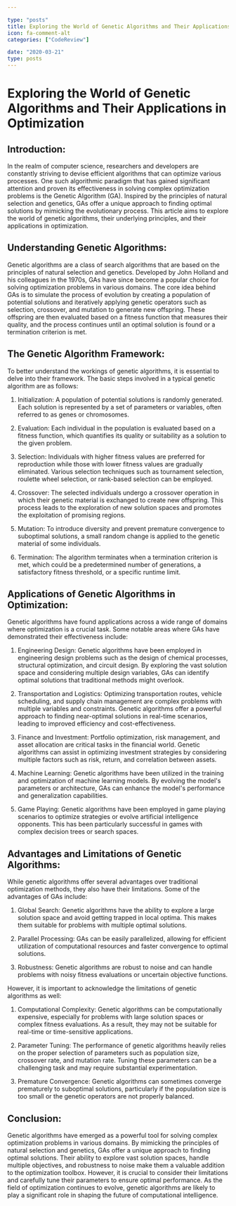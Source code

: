 ```yaml
---

type: "posts"
title: Exploring the World of Genetic Algorithms and Their Applications in Optimization
icon: fa-comment-alt
categories: ["CodeReview"]

date: "2020-03-21"
type: posts
---
```





# Exploring the World of Genetic Algorithms and Their Applications in Optimization

## Introduction:
In the realm of computer science, researchers and developers are constantly striving to devise efficient algorithms that can optimize various processes. One such algorithmic paradigm that has gained significant attention and proven its effectiveness in solving complex optimization problems is the Genetic Algorithm (GA). Inspired by the principles of natural selection and genetics, GAs offer a unique approach to finding optimal solutions by mimicking the evolutionary process. This article aims to explore the world of genetic algorithms, their underlying principles, and their applications in optimization.

## Understanding Genetic Algorithms:
Genetic algorithms are a class of search algorithms that are based on the principles of natural selection and genetics. Developed by John Holland and his colleagues in the 1970s, GAs have since become a popular choice for solving optimization problems in various domains. The core idea behind GAs is to simulate the process of evolution by creating a population of potential solutions and iteratively applying genetic operators such as selection, crossover, and mutation to generate new offspring. These offspring are then evaluated based on a fitness function that measures their quality, and the process continues until an optimal solution is found or a termination criterion is met.

## The Genetic Algorithm Framework:
To better understand the workings of genetic algorithms, it is essential to delve into their framework. The basic steps involved in a typical genetic algorithm are as follows:

1. Initialization: A population of potential solutions is randomly generated. Each solution is represented by a set of parameters or variables, often referred to as genes or chromosomes.

2. Evaluation: Each individual in the population is evaluated based on a fitness function, which quantifies its quality or suitability as a solution to the given problem.

3. Selection: Individuals with higher fitness values are preferred for reproduction while those with lower fitness values are gradually eliminated. Various selection techniques such as tournament selection, roulette wheel selection, or rank-based selection can be employed.

4. Crossover: The selected individuals undergo a crossover operation in which their genetic material is exchanged to create new offspring. This process leads to the exploration of new solution spaces and promotes the exploitation of promising regions.

5. Mutation: To introduce diversity and prevent premature convergence to suboptimal solutions, a small random change is applied to the genetic material of some individuals.

6. Termination: The algorithm terminates when a termination criterion is met, which could be a predetermined number of generations, a satisfactory fitness threshold, or a specific runtime limit.

## Applications of Genetic Algorithms in Optimization:
Genetic algorithms have found applications across a wide range of domains where optimization is a crucial task. Some notable areas where GAs have demonstrated their effectiveness include:

1. Engineering Design: Genetic algorithms have been employed in engineering design problems such as the design of chemical processes, structural optimization, and circuit design. By exploring the vast solution space and considering multiple design variables, GAs can identify optimal solutions that traditional methods might overlook.

2. Transportation and Logistics: Optimizing transportation routes, vehicle scheduling, and supply chain management are complex problems with multiple variables and constraints. Genetic algorithms offer a powerful approach to finding near-optimal solutions in real-time scenarios, leading to improved efficiency and cost-effectiveness.

3. Finance and Investment: Portfolio optimization, risk management, and asset allocation are critical tasks in the financial world. Genetic algorithms can assist in optimizing investment strategies by considering multiple factors such as risk, return, and correlation between assets.

4. Machine Learning: Genetic algorithms have been utilized in the training and optimization of machine learning models. By evolving the model's parameters or architecture, GAs can enhance the model's performance and generalization capabilities.

5. Game Playing: Genetic algorithms have been employed in game playing scenarios to optimize strategies or evolve artificial intelligence opponents. This has been particularly successful in games with complex decision trees or search spaces.

## Advantages and Limitations of Genetic Algorithms:
While genetic algorithms offer several advantages over traditional optimization methods, they also have their limitations. Some of the advantages of GAs include:

1. Global Search: Genetic algorithms have the ability to explore a large solution space and avoid getting trapped in local optima. This makes them suitable for problems with multiple optimal solutions.

2. Parallel Processing: GAs can be easily parallelized, allowing for efficient utilization of computational resources and faster convergence to optimal solutions.

3. Robustness: Genetic algorithms are robust to noise and can handle problems with noisy fitness evaluations or uncertain objective functions.

However, it is important to acknowledge the limitations of genetic algorithms as well:

1. Computational Complexity: Genetic algorithms can be computationally expensive, especially for problems with large solution spaces or complex fitness evaluations. As a result, they may not be suitable for real-time or time-sensitive applications.

2. Parameter Tuning: The performance of genetic algorithms heavily relies on the proper selection of parameters such as population size, crossover rate, and mutation rate. Tuning these parameters can be a challenging task and may require substantial experimentation.

3. Premature Convergence: Genetic algorithms can sometimes converge prematurely to suboptimal solutions, particularly if the population size is too small or the genetic operators are not properly balanced.

## Conclusion:
Genetic algorithms have emerged as a powerful tool for solving complex optimization problems in various domains. By mimicking the principles of natural selection and genetics, GAs offer a unique approach to finding optimal solutions. Their ability to explore vast solution spaces, handle multiple objectives, and robustness to noise make them a valuable addition to the optimization toolbox. However, it is crucial to consider their limitations and carefully tune their parameters to ensure optimal performance. As the field of optimization continues to evolve, genetic algorithms are likely to play a significant role in shaping the future of computational intelligence.